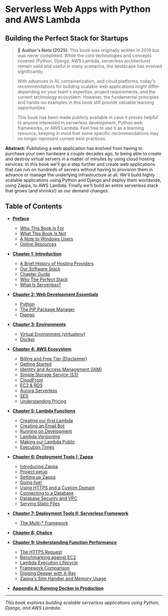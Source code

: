 # Serverless Web Apps with Python and AWS Lambda

## Building the Perfect Stack for Startups

> 📝 **Author's Note (2025)**: This book was originally written in 2019 but was never completed. While the core technologies and concepts covered (Python, Django, AWS Lambda, serverless architecture) remain valid and useful in many scenarios, the landscape has evolved significantly. 
>
> With advances in AI, containerization, and cloud platforms, today's recommendations for building scalable web applications might differ depending on your team's expertise, project requirements, and the current technology ecosystem. However, the fundamental principles and hands-on examples in this book still provide valuable learning opportunities.
>
> This book has been made publicly available in case it proves helpful to anyone interested in serverless development, Python web frameworks, or AWS Lambda. Feel free to use it as a learning resource, keeping in mind that some specific recommendations may no longer represent current best practices.

**Abstract:** Publishing a web application has evolved from having to purchase your own hardware a couple decades ago, to being able to create and destroy virtual servers in a matter of minutes by using cloud hosting services. In this book we'll go a step further and create web applications that can run on hundreds of servers without having to provision them in advance or manage the underlying infrastructure at all. We'll build highly scalable applications using Python and Django and deploy them worldwide, using Zappa, to AWS Lambda. Finally we'll build an entire serverless stack that grows (and shrinks!) as our demand changes.

## Table of Contents

- [**Preface**](00-preface.md)
  - [Who This Book Is For](00-preface.md#who-this-book-is-for)
  - [What This Book Is Not](00-preface.md#what-this-book-is-not)
  - [A Note to Windows Users](00-preface.md#a-note-to-windows-users)
  - [Online Resources](00-preface.md#online-resources)

- [**Chapter 1: Introduction**](01-introduction.md)
  - [A Brief History of Hosting Providers](01-introduction.md#a-brief-history-of-hosting-providers)
  - [Our Software Stack](01-introduction.md#our-software-stack)
  - [Chapter Guide](01-introduction.md#chapter-guide)
  - [Why The Perfect Stack](01-introduction.md#why-the-perfect-stack)
  - [What Is Serverless?](01-introduction.md#what-is-serverless)

- [**Chapter 2: Web Development Essentials**](02-web-development-essentials.md)
  - [Python](02-web-development-essentials.md#python)
  - [The PIP Package Manager](02-web-development-essentials.md#the-pip-package-manager)
  - [Django](02-web-development-essentials.md#django)

- [**Chapter 3: Environments**](03-environments.md)
  - [Virtual Environment (virtualenv)](03-environments.md#virtual-environment-virtualenv)
  - [Docker](03-environments.md#docker)

- [**Chapter 4: AWS Ecosystem**](04-aws-ecosystem.md)
  - [Billing and Free Tier (Disclaimer)](04-aws-ecosystem.md#billing-and-free-tier-disclaimer)
  - [Getting Started](04-aws-ecosystem.md#getting-started)
  - [Identity and Access Management (IAM)](04-aws-ecosystem.md#identity-and-access-management-iam)
  - [Simple Storage Service (S3)](04-aws-ecosystem.md#simple-storage-service-s3)
  - [CloudFront](04-aws-ecosystem.md#cloudfront)
  - [EC2 & RDS](04-aws-ecosystem.md#ec2--rds)
  - [Aurora Serverless](04-aws-ecosystem.md#aurora-serverless)
  - [SES](04-aws-ecosystem.md#ses)
  - [Understanding Pricing](04-aws-ecosystem.md#understanding-pricing)

- [**Chapter 5: Lambda Functions**](05-lambda-functions.md)
  - [Creating our first Lambda](05-lambda-functions.md#creating-our-first-lambda)
  - [Creating an Email Bot](05-lambda-functions.md#creating-an-email-bot)
  - [Running on Development](05-lambda-functions.md#running-on-development)
  - [Lambda Versioning](05-lambda-functions.md#lambda-versioning)
  - [Making our Lambda Public](05-lambda-functions.md#making-our-lambda-public)
  - [Execution Times](05-lambda-functions.md#execution-times)

- [**Chapter 6: Deployment Tools I: Zappa**](06-deployment-tools-zappa.md)
  - [Introducing Zappa](06-deployment-tools-zappa.md#introducing-zappa)
  - [Project setup](06-deployment-tools-zappa.md#project-setup)
  - [Setting up Zappa](06-deployment-tools-zappa.md#setting-up-zappa)
  - [Going live!](06-deployment-tools-zappa.md#going-live)
  - [Using HTTPS and a Custom Domain](06-deployment-tools-zappa.md#using-https-and-a-custom-domain)
  - [Connecting to a Database](06-deployment-tools-zappa.md#connecting-to-a-database)
  - [Database Security and VPC](06-deployment-tools-zappa.md#database-security-and-vpc)
  - [Serving Static Files](06-deployment-tools-zappa.md#serving-static-files)

- [**Chapter 7: Deployment Tools II: Serverless Framework**](07-deployment-tools-serverless.md)
  - [The Multi-* Framework](07-deployment-tools-serverless.md#multi-language-multi-platform)

- [**Chapter 8: Chalice**](08-chalice.md)

- [**Chapter 9: Understanding Function Performance**](09-understanding-function-performance.md)
  - [The HTTPS Request](09-understanding-function-performance.md#the-https-request)
  - [Benchmarking against EC2](09-understanding-function-performance.md#benchmarking-against-ec2)
  - [Lambda Execution Lifecycle](09-understanding-function-performance.md#lambda-execution-lifecycle)
  - [Framework Comparison](09-understanding-function-performance.md#framework-comparison)
  - [Digging Deeper with X-Ray](09-understanding-function-performance.md#digging-deeper-with-x-ray)
  - [Zappa's Slim Handler and Memory Usage](09-understanding-function-performance.md#zappas-slim-handler-and-memory-usage)

- [**Appendix A: Running Docker in Production**](appendix-a-docker-production.md)

---

*This book explores building scalable serverless applications using Python, Django, and AWS Lambda.*
